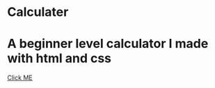 # Calculater
# A beginner level calculator I made with html and css
[Click ME ](https://mehmettas1.github.io/calculater/)
